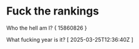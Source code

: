 # Fuck the rankings

Who the hell am I?
{ 15860826 }

What fucking year is it?
[ 2025-03-25T12:36:40Z ]
